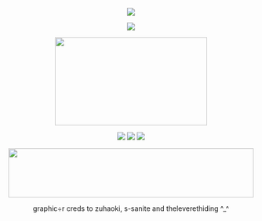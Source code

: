 <p align="center">
  <img src="https://64.media.tumblr.com/02344a0bcab62b1aa360ca4aab72b11c/e42e977de4ee0830-68/s500x750/d292307bf159280b63db7945a4f9d5ecb1a71d01.pnj"> 
    </p>
  
 <p align="center">
<img src="https://64.media.tumblr.com/1e7647922352d0cef13e8ee9ec63fcfa/b5b63b7f97b08a32-eb/s540x810/7150677294f3fa946300dee2a67e4e49d7b3a16c.gifv">
 </p>

  <p align="center">
<img src="https://64.media.tumblr.com/6def0898405b67107be6e650e41611f7/63b2e7e35ca1439e-3a/s2048x3072/0a18834db244538ff5517c783dd97ac10c23b0b0.pnj" width="310" height="180">
 </p>

<p align="center"> <img src="https://64.media.tumblr.com/f322d501fd7adca2f9d9f3fa02f235ea/89749997f66a3a49-31/s250x400/0c07082818de72b08776f1498857c7747f864ac3.gifv">
<img src="https://64.media.tumblr.com/9366953a02a46c4866f17a0ac31a72ce/89749997f66a3a49-25/s250x400/77158280e41d85a7132e30a2ffc1cbb04ca1ee3f.gifv"> <img src="https://64.media.tumblr.com/1821b6d24b7ba62b0f48081c9fe72485/89749997f66a3a49-e0/s250x400/059b5577458f6793ff1178b38806774d8fd6f241.gifv">
</p>

<p align="center">
<img src="https://64.media.tumblr.com/fe1f0bc06d781091ad7f52d04a3c5974/e42e977de4ee0830-87/s2048x3072/bb20572f54166714c5cb46fc15ad315bc26c4e64.pnj" width="500" height="100">
</p>

  <p align="center">
  graphic&divider creds to zuhaoki, s-sanite and theleverethiding ^_^
  </p>
